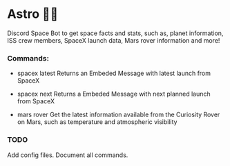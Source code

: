 # Astro 🚀✨

Discord Space Bot to get space facts and stats, such as, planet information, ISS crew members, SpaceX launch data, Mars rover information and more!

### Commands:
- spacex latest
Returns an Embeded Message with latest launch from SpaceX

- spacex next
Returns a Embeded Message with next planned launch from SpaceX

- mars rover
Get the latest information available from the Curiosity Rover on Mars, such as temperature and atmospheric visibility
  
### TODO
Add config files. 
Document all commands.

